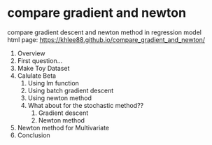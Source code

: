 # compare gradient and newton
compare gradient descent and newton method in regression model <br>
html page: https://khlee88.github.io/compare_gradient_and_newton/

1. Overview
2. First question…
3. Make Toy Dataset
4. Calulate Beta
    1. Using lm function
    2. Using batch gradient descent
    3. Using newton method
    4. What about for the stochastic method??
        1. Gradient descent
        2. Newton method
5. Newton method for Multivariate
6. Conclusion
